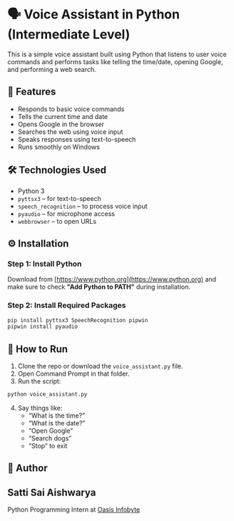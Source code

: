 
# 🗣️ Voice Assistant in Python (Intermediate Level)

This is a simple voice assistant built using Python that listens to user voice commands and performs tasks like telling the time/date, opening Google, and performing a web search.

## 📌 Features

- Responds to basic voice commands
- Tells the current time and date
- Opens Google in the browser
- Searches the web using voice input
- Speaks responses using text-to-speech
- Runs smoothly on Windows

## 🛠️ Technologies Used

- Python 3
- `pyttsx3` – for text-to-speech
- `speech_recognition` – to process voice input
- `pyaudio` – for microphone access
- `webbrowser` – to open URLs

## ⚙️ Installation

### Step 1: Install Python
Download from [https://www.python.org](https://www.python.org) and make sure to check **"Add Python to PATH"** during installation.

### Step 2: Install Required Packages

```bash
pip install pyttsx3 SpeechRecognition pipwin
pipwin install pyaudio
```

## 🚀 How to Run

1. Clone the repo or download the `voice_assistant.py` file.
2. Open Command Prompt in that folder.
3. Run the script:

```bash
python voice_assistant.py
```

4. Say things like:
   - “What is the time?”
   - “What is the date?”
   - “Open Google”
   - “Search dogs”
   - “Stop” to exit


## 📝 Author
## Satti Sai Aishwarya ##
Python Programming Intern at [Oasis Infobyte](https://www.oasisinfobyte.com/)


